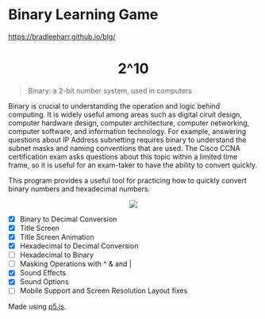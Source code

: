 # Binary Learning Game
https://bradleeharr.github.io/blg/
  <h1 align="center"> 2^10</h1>
  
  >Binary: a 2-bit number system, used in computers

Binary is crucial to understanding the operation and logic behind computing. It is widely useful among areas such as digital ciruit design, computer hardware design, computer architecture, computer networking, computer software, and information technology. For example, answering questions about IP Address subnetting requires binary to understand the subnet masks and naming conventions that are used. The Cisco CCNA certification exam asks questions about this topic within a limited time frame, so it is useful for an exam-taker to have the ability to convert quickly.  

This program provides a useful tool for practicing how to quickly convert binary numbers and hexadecimal numbers.


<p align="center"> 

  <img src="https://github.com/bradleeharr/blg/assets/56418392/1656bd4a-a7fa-47b7-8cdb-5f669ebc7b33">

</p>

- [x] Binary to Decimal Conversion
- [x] Title Screen
- [x] Title Screen Animation
- [x] Hexadecimal to Decimal Conversion
- [ ] Hexadecimal to Binary
- [ ] Masking Operations with ^ & and |
- [x] Sound Effects
- [x] Sound Options
- [ ] Mobile Support and Screen Resolution Layout fixes

Made using [p5.js](https://p5js.org/).

